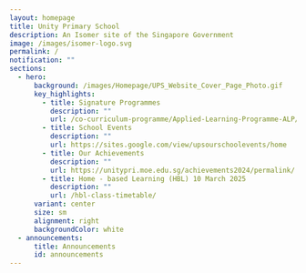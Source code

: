 ```yaml
---
layout: homepage
title: Unity Primary School
description: An Isomer site of the Singapore Government
image: /images/isomer-logo.svg
permalink: /
notification: ""
sections:
  - hero:
      background: /images/Homepage/UPS_Website_Cover_Page_Photo.gif
      key_highlights:
        - title: Signature Programmes
          description: ""
          url: /co-curriculum-programme/Applied-Learning-Programme-ALP/permalink/
        - title: School Events
          description: ""
          url: https://sites.google.com/view/upsourschoolevents/home
        - title: Our Achievements
          description: ""
          url: https://unitypri.moe.edu.sg/achievements2024/permalink/
        - title: Home - based Learning (HBL) 10 March 2025
          description: ""
          url: /hbl-class-timetable/
      variant: center
      size: sm
      alignment: right
      backgroundColor: white
  - announcements:
      title: Announcements
      id: announcements
---
```

